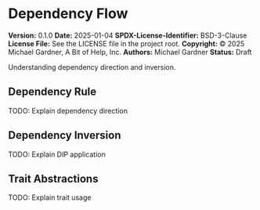 # Dependency Flow

**Version:** 0.1.0
**Date:** 2025-01-04
**SPDX-License-Identifier:** BSD-3-Clause
**License File:** See the LICENSE file in the project root.
**Copyright:** © 2025 Michael Gardner, A Bit of Help, Inc.
**Authors:** Michael Gardner
**Status:** Draft

Understanding dependency direction and inversion.

## Dependency Rule

TODO: Explain dependency direction

## Dependency Inversion

TODO: Explain DIP application

## Trait Abstractions

TODO: Explain trait usage
